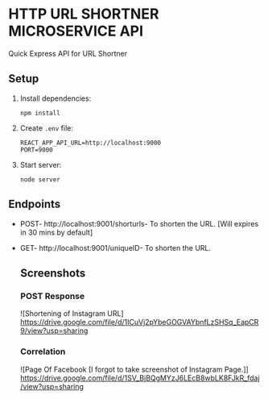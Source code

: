 # HTTP URL SHORTNER MICROSERVICE API

Quick Express API for URL Shortner

## Setup

1. Install dependencies:

   ```
   npm install
   ```

2. Create `.env` file:

   ```
   REACT_APP_API_URL=http://localhost:9000
   PORT=9000

   ```

3. Start server:
   ```
   node server
   ```

## Endpoints

- POST-   http://localhost:9001/shorturls- To shorten the URL. [Will expires in 30 mins by default]
- GET-    http://localhost:9001/uniqueID- To shorten the URL.


   ## Screenshots

   ### POST Response
   ![Shortening of Instagram URL] https://drive.google.com/file/d/1ICuVj2pYbeGOGVAYbnfLzSHSq_EapCR9/view?usp=sharing 

   ### Correlation 
   ![Page Of Facebook [I forgot to take screenshot of Instagram Page.]] https://drive.google.com/file/d/1SV_BjBQgMYzJ6LEcB8wbLK8FJkR_fdaj/view?usp=sharing



